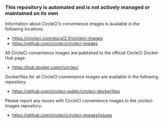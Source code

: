 ### This repository is automated and is not actively managed or maintained on its own

Information about CircleCI's convenience images is available in the following locations:

- https://circleci.com/docs/2.0/circleci-images
- https://github.com/circleci/circleci-images

All CircleCI convenience images are published to the official CircleCI Docker Hub page:

- https://hub.docker.com/r/circleci

Dockerfiles for all CircleCI convenience images are available in the following repository:

- https://github.com/circleci-public/circleci-dockerfiles

Please report any issues with CircleCI convenience images to the circleci-images repository:

- https://github.com/circleci/circleci-images/issues
